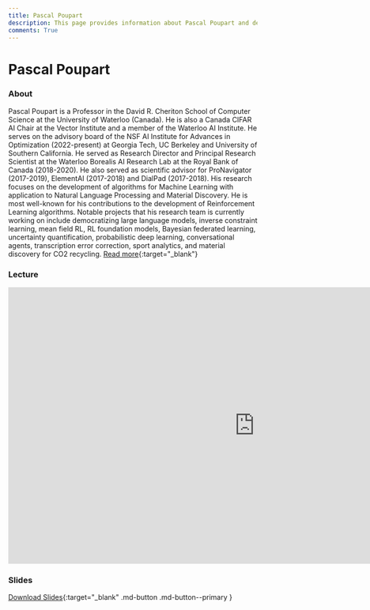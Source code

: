 ```yaml
---
title: Pascal Poupart
description: This page provides information about Pascal Poupart and details about his talk, including its recording and slides.
comments: True
---
```


# Pascal Poupart

### About

Pascal Poupart is a Professor in the David R. Cheriton School of Computer Science at the University of Waterloo (Canada). He is also a Canada CIFAR AI Chair at the Vector Institute and a member of the Waterloo AI Institute. He serves on the advisory board of the NSF AI Institute for Advances in Optimization (2022-present) at Georgia Tech, UC Berkeley and University of Southern California. He served as Research Director and Principal Research Scientist at the Waterloo Borealis AI Research Lab at the Royal Bank of Canada (2018-2020). He also served as scientific advisor for ProNavigator (2017-2019), ElementAI (2017-2018) and DialPad (2017-2018). His research focuses on the development of algorithms for Machine Learning with application to Natural Language Processing and Material Discovery. He is most well-known for his contributions to the development of Reinforcement Learning algorithms. Notable projects that his research team is currently working on include democratizing large language models, inverse constraint learning, mean field RL, RL foundation models, Bayesian federated learning, uncertainty quantification, probabilistic deep learning, conversational agents, transcription error correction, sport analytics, and material discovery for CO2 recycling. [Read more](https://cs.uwaterloo.ca/~ppoupart/){:target="_blank"}

### Lecture

<iframe width="996" height="560" src="https://www.youtube.com/embed/uDiAZTunzVw?;start=14" title="YouTube video player" frameborder="0" allow="accelerometer; autoplay; clipboard-write; encrypted-media; gyroscope; picture-in-picture; web-share" referrerpolicy="strict-origin-when-cross-origin" allowfullscreen></iframe>

### Slides

<object class="pdf" 
        data="/assets/guests/pascal_poupart.pdf"
        width="996"
        height="560">
</object>

[Download Slides](/assets/guests/pascal_poupart.pdf){:target="_blank" .md-button .md-button--primary }
